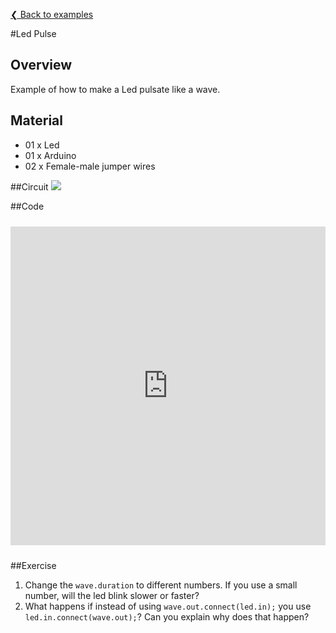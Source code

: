 [❮ Back to examples](../code-examples.md)

#Led Pulse

## Overview
Example of how to make a Led pulsate like a wave.

## Material
* 01 x Led
* 01 x Arduino
* 02 x Female-male jumper wires

##Circuit
![](https://cloud.githubusercontent.com/assets/122277/4789537/5596f712-5dc6-11e4-99d4-4acc53c9ebe8.png)

##Code
<iframe style="height: 510px; width: 100%; margin: 10px 0 10px;" allowTransparency="true" src="https://codebender.cc/embed/sketch:55963" frameborder="0"></iframe>

##Exercise
1. Change the ````wave.duration```` to different numbers. If you use a small number, will the led blink slower or faster?
2. What happens if instead of using ```wave.out.connect(led.in);``` you use ```led.in.connect(wave.out);```? Can you explain why does that happen?
